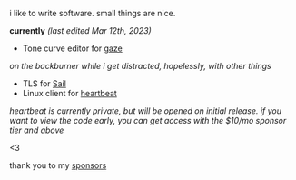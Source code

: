 i like to write software. small things are nice.

**currently** *(last edited Mar 12th, 2023)*  
- Tone curve editor for [gaze][gaze]

[gaze]: https://github.com/eclecticnybles/gaze

*on the backburner while i get distracted, hopelessly, with other things*
- TLS for [Sail][sail]
- Linux client for [heartbeat][nyble-heartbeat]

*heartbeat is currently private, but will be opened on initial release. if you want to view the code early, you can get access with the $10/mo sponsor tier and above*

[sail]: https://github.com/mademast/sail
[nyble-heartbeat]: https://nyble.dev/heartbeat.html

<3

thank you to my [sponsors](https://github.com/sponsors/gennyble)
